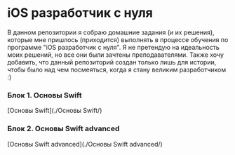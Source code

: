 # iOS разработчик с нуля

В данном репозитории я собраю домашние задания (и их решения), которые мне пришлось (приходится) выполнять в процессе обучения по программе "iOS разработчик с нуля". Я не претендую на идеальность моих решений, но все они были зачтены преподавателями. 
Также хочу добавить, что данный репозиторий создан только лишь для истории, чтобы было над чем посмеяться, когда я стану великим разработчиком :) 

### Блок 1. Основы Swift 

[Основы Swift](./Основы Swift/)


### Блок 2. Основы Swift advanced

[Основы Swift advanced](./Основы Swift advanced/)
